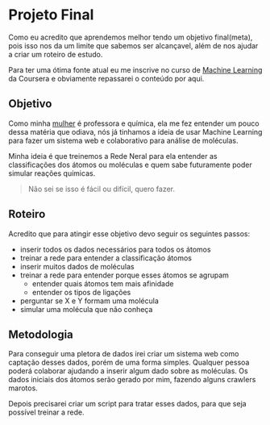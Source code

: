 # Projeto Final

Como eu acredito que aprendemos melhor tendo um objetivo final(meta), pois isso nos da um limite que sabemos ser alcançavel, além de nos ajudar a criar um roteiro de estudo.

Para ter uma ótima fonte atual eu me inscrive no curso de [Machine Learning](https://www.coursera.org/learn/machine-learning/) da Coursera e obviamente repassarei o conteúdo por aqui.

## Objetivo

Como minha [mulher](https://github.com/fpchemical/) é professora e química, ela me fez entender um pouco dessa matéria que odiava, nós já tinhamos a ideia de usar Machine Learning para fazer um sistema web e colaborativo para análise de moléculas.

Minha ideia é que treinemos a Rede Neral para ela entender as classificações dos átomos ou moléculas e quem sabe futuramente poder simular reações químicas.

> Não sei se isso é fácil ou difícil, quero fazer.

## Roteiro

Acredito que para atingir esse objetivo devo seguir os seguintes passos:

- inserir todos os dados necessários para todos os átomos
- treinar a rede para entender a classificação átomos
- inserir muitos dados de moléculas
- treinar a rede para entender porque esses átomos se agrupam
  - entender quais átomos tem mais afinidade 
  - entender os tipos de ligações
- perguntar se X e Y formam uma molécula
- simular uma molécula que não conheça

## Metodologia

Para conseguir uma pletora de dados irei criar um sistema web como captação desses dados, porém de uma forma simples. Qualquer pessoa poderá colaborar ajudando a inserir algum dado sobre as moléculas. Os dados iniciais dos átomos serão gerado por mim, fazendo alguns crawlers marotos.  

Depois precisarei criar um script para tratar esses dados, para que seja possível treinar a rede.
